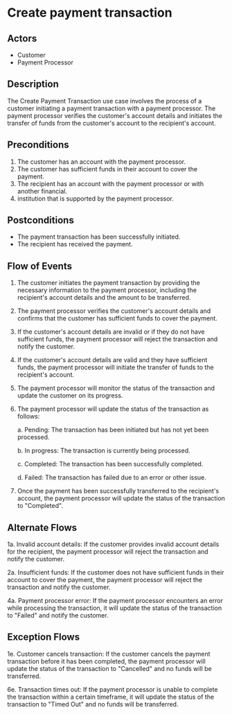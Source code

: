 # Create payment transaction

## Actors

- Customer
- Payment Processor

## Description

The Create Payment Transaction use case involves the process of a customer initiating a payment transaction with a payment processor. The payment processor verifies the customer's account details and initiates the transfer of funds from the customer's account to the recipient's account.

## Preconditions

1. The customer has an account with the payment processor.
2. The customer has sufficient funds in their account to cover the payment.
3. The recipient has an account with the payment processor or with another financial.
4. institution that is supported by the payment processor.

## Postconditions

- The payment transaction has been successfully initiated.
- The recipient has received the payment.

## Flow of Events

1. The customer initiates the payment transaction by providing the necessary information to the payment processor, including the recipient's account details and the amount to be transferred.
2. The payment processor verifies the customer's account details and confirms that the customer has sufficient funds to cover the payment.
3. If the customer's account details are invalid or if they do not have sufficient funds, the payment processor will reject the transaction and notify the customer.
4. If the customer's account details are valid and they have sufficient funds, the payment processor will initiate the transfer of funds to the recipient's account.
5. The payment processor will monitor the status of the transaction and update the customer on its progress.
6. The payment processor will update the status of the transaction as follows:

   a. Pending: The transaction has been initiated but has not yet been processed.

   b. In progress: The transaction is currently being processed.

   c. Completed: The transaction has been successfully completed.

   d. Failed: The transaction has failed due to an error or other issue.

7. Once the payment has been successfully transferred to the recipient's account, the payment processor will update the status of the transaction to "Completed".

## Alternate Flows

1a. Invalid account details: If the customer provides invalid account details for the recipient, the payment processor will reject the transaction and notify the customer.

2a. Insufficient funds: If the customer does not have sufficient funds in their account to cover the payment, the payment processor will reject the transaction and notify the customer.

4a. Payment processor error: If the payment processor encounters an error while processing the transaction, it will update the status of the transaction to "Failed" and notify the customer.

## Exception Flows

1e. Customer cancels transaction: If the customer cancels the payment transaction before it has been completed, the payment processor will update the status of the transaction to "Cancelled" and no funds will be transferred.

6e. Transaction times out: If the payment processor is unable to complete the transaction within a certain timeframe, it will update the status of the transaction to "Timed Out" and no funds will be transferred.
